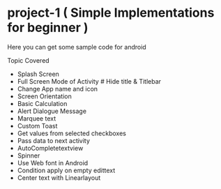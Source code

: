 # project-1   ( Simple Implementations for beginner )
Here you can get some sample code for android 

Topic Covered

- Splash Screen
- Full Screen Mode of Activity # Hide title & Titlebar
- Change App name and icon
- Screen Orientation
- Basic Calculation
- Alert Dialogue Message
- Marquee text
- Custom Toast
- Get values from selected checkboxes
- Pass data to next activity
- AutoCompletetextview
- Spinner
- Use Web font in Android
- Condition apply on empty edittext
- Center text with Linearlayout
